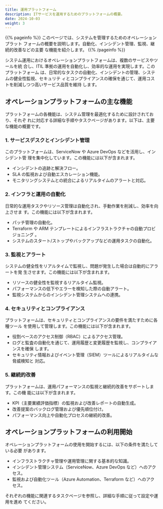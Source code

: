 ```yaml
---
title: 運用プラットフォーム
description: ITサービスを運用するためのプラットフォームの概要。
date: 2024-10-03
weight: 3
---
```


{{% pageinfo %}} このページでは、システムを管理するためのオペレーションプラット
フォームの概要を説明します。自動化、インシデント管理、監視、継続的改善などの主要
な機能を紹介します。 {{% /pageinfo %}}

システム運用におけるオペレーションプラットフォームは、複数のサービスやツールを統
合し、ITIL 準拠の運用を自動化し、効率的な運用を実現します。このプラットフォーム
は、日常的なタスクの自動化、インシデントの管理、システムの健全性監視、セキュリテ
ィとコンプライアンスの確保を通じて、運用コストを削減しつつ高いサービス品質を維持
します。

## オペレーションプラットフォームの主な機能

プラットフォームの各機能は、システム管理を最適化するために設計されており、それぞ
れに対応する詳細な手順やタスクページがあります。以下は、主要な機能の概要です。

### 1. **サービスデスクとインシデント管理**

このプラットフォームは、ServiceNow や Azure DevOps などを活用し、インシデント管
理を集中化しています。この機能には以下が含まれます。

- インシデントの追跡と解決フロー。
- SLA の監視および自動エスカレーション機能。
- モニタリングシステムとの統合によるリアルタイムのアラートと対応。

### 2. **インフラと運用の自動化**

日常的な運用タスクやリソース管理は自動化され、手動作業を削減し、効率を向上させま
す。この機能には以下が含まれます。

- パッチ管理の自動化。
- Terraform や ARM テンプレートによるインフラストラクチャの自動プロビジョニング
  。
- システムのスタート/ストップやバックアップなどの運用タスクの自動化。

### 3. **監視とアラート**

システムの健全性をリアルタイムで監視し、問題が発生した場合は自動的にアラートを発
生させます。この機能には以下が含まれます。

- リソースの健全性を監視するリアルタイム監視。
- パフォーマンスの低下やエラーを検知した際の自動アラート。
- 監視システムからのインシデント管理システムへの連携。

### 4. **セキュリティとコンプライアンス**

プラットフォームは、セキュリティとコンプライアンスの要件を満たすために各種ツール
を使用して管理します。この機能には以下が含まれます。

- 役割ベースのアクセス制御（RBAC）によるアクセス管理。
- ログと監査の自動化を通じて、運用履歴と変更履歴を監視し、コンプライアンスを確保
  します。
- セキュリティ情報およびイベント管理（SIEM）ツールによるリアルタイムな脅威検知と
  対応。

### 5. **継続的改善**

プラットフォームは、運用パフォーマンスの監視と継続的改善をサポートします。この機
能には以下が含まれます。

- KPI（主要業績評価指標）の監視および改善レポートの自動生成。
- 改善提案のバックログ管理および優先順位付け。
- パフォーマンス向上や自動化プロセスの継続的改善。

## オペレーションプラットフォームの利用開始

オペレーションプラットフォームの使用を開始するには、以下の条件を満たしている必要
があります。

- インフラストラクチャ管理や運用管理に関する基本的な知識。
- インシデント管理システム（ServiceNow、Azure DevOps など）へのアクセス。
- 監視および自動化ツール（Azure Automation、Terraform など）へのアクセス。

それぞれの機能に関連するタスクページを参照し、詳細な手順に従って設定や運用を進め
てください。
